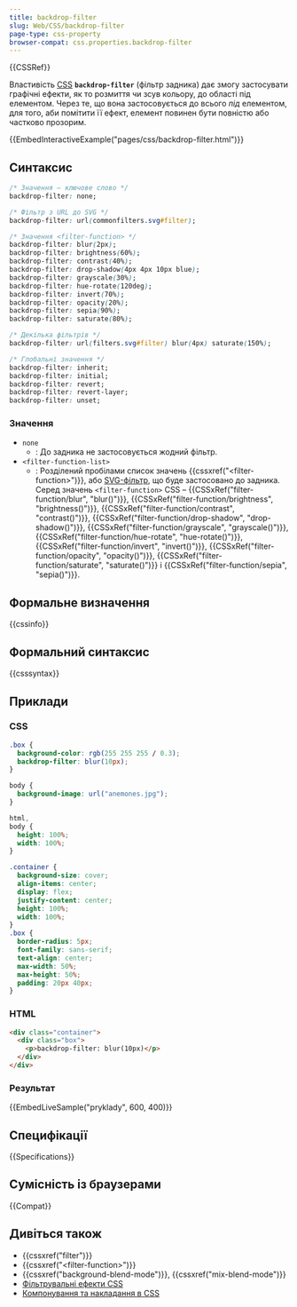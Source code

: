 ```yaml
---
title: backdrop-filter
slug: Web/CSS/backdrop-filter
page-type: css-property
browser-compat: css.properties.backdrop-filter
---
```


{{CSSRef}}

Властивість [CSS](/uk/docs/Web/CSS) **`backdrop-filter`** (фільтр задника) дає змогу застосувати графічні ефекти, як то розмиття чи зсув кольору, до області під елементом. Через те, що вона застосовується до всього _під_ елементом, для того, аби помітити її ефект, елемент повинен бути повністю або частково прозорим.

{{EmbedInteractiveExample("pages/css/backdrop-filter.html")}}

## Синтаксис

```css
/* Значення – ключове слово */
backdrop-filter: none;

/* Фільтр з URL до SVG */
backdrop-filter: url(commonfilters.svg#filter);

/* Значення <filter-function> */
backdrop-filter: blur(2px);
backdrop-filter: brightness(60%);
backdrop-filter: contrast(40%);
backdrop-filter: drop-shadow(4px 4px 10px blue);
backdrop-filter: grayscale(30%);
backdrop-filter: hue-rotate(120deg);
backdrop-filter: invert(70%);
backdrop-filter: opacity(20%);
backdrop-filter: sepia(90%);
backdrop-filter: saturate(80%);

/* Декілька фільтрів */
backdrop-filter: url(filters.svg#filter) blur(4px) saturate(150%);

/* Глобальні значення */
backdrop-filter: inherit;
backdrop-filter: initial;
backdrop-filter: revert;
backdrop-filter: revert-layer;
backdrop-filter: unset;
```

### Значення

- `none`
  - : До задника не застосовується жодний фільтр.
- `<filter-function-list>`
  - : Розділений пробілами список значень {{cssxref("&lt;filter-function&gt;")}}, або [SVG-фільтр](/uk/docs/Web/SVG/Element/filter), що буде застосовано до задника. Серед значень `<filter-function>` CSS – {{CSSxRef("filter-function/blur", "blur()")}}, {{CSSxRef("filter-function/brightness", "brightness()")}}, {{CSSxRef("filter-function/contrast", "contrast()")}}, {{CSSxRef("filter-function/drop-shadow", "drop-shadow()")}}, {{CSSxRef("filter-function/grayscale", "grayscale()")}}, {{CSSxRef("filter-function/hue-rotate", "hue-rotate()")}}, {{CSSxRef("filter-function/invert", "invert()")}}, {{CSSxRef("filter-function/opacity", "opacity()")}}, {{CSSxRef("filter-function/saturate", "saturate()")}} і {{CSSxRef("filter-function/sepia", "sepia()")}}.

## Формальне визначення

{{cssinfo}}

## Формальний синтаксис

{{csssyntax}}

## Приклади

### CSS

```css
.box {
  background-color: rgb(255 255 255 / 0.3);
  backdrop-filter: blur(10px);
}

body {
  background-image: url("anemones.jpg");
}
```

```css hidden
html,
body {
  height: 100%;
  width: 100%;
}

.container {
  background-size: cover;
  align-items: center;
  display: flex;
  justify-content: center;
  height: 100%;
  width: 100%;
}
.box {
  border-radius: 5px;
  font-family: sans-serif;
  text-align: center;
  max-width: 50%;
  max-height: 50%;
  padding: 20px 40px;
}
```

### HTML

```html
<div class="container">
  <div class="box">
    <p>backdrop-filter: blur(10px)</p>
  </div>
</div>
```

### Результат

{{EmbedLiveSample("pryklady", 600, 400)}}

## Специфікації

{{Specifications}}

## Сумісність із браузерами

{{Compat}}

## Дивіться також

- {{cssxref("filter")}}
- {{cssxref("&lt;filter-function&gt;")}}
- {{cssxref("background-blend-mode")}}, {{cssxref("mix-blend-mode")}}
- [Фільтрувальні ефекти CSS](/uk/docs/Web/CSS/CSS_filter_effects)
- [Компонування та накладання в CSS](/uk/docs/Web/CSS/CSS_compositing_and_blending)
